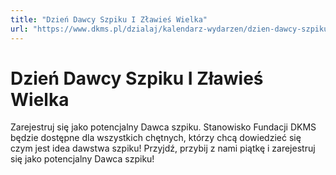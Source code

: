 ```yaml
---
title: "Dzień Dawcy Szpiku I Zławieś Wielka"
url: "https://www.dkms.pl/dzialaj/kalendarz-wydarzen/dzien-dawcy-szpiku-zlawies-wielka-2024"
---
```


# Dzień Dawcy Szpiku I Zławieś Wielka

Zarejestruj się jako potencjalny Dawca szpiku. Stanowisko Fundacji DKMS będzie dostępne dla wszystkich chętnych, którzy chcą dowiedzieć się czym jest idea dawstwa szpiku! Przyjdź, przybij z nami piątkę i zarejestruj się jako potencjalny Dawca szpiku!


